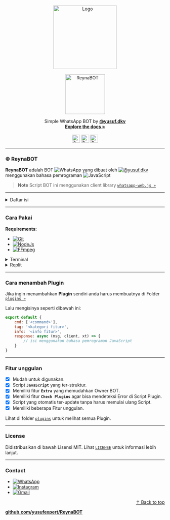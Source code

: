 <a name="readme-top"></a>

<br />
<div align="center">
  <a href="Logo">
    <img src="https://cdn.pixabay.com/photo/2018/09/11/14/49/moe-3669736_1280.png" alt="Logo" width="200">
  </a>
  <br /><br />
  <img src="https://img.shields.io/badge/%C2%A9-ReynaBOT-white?style=flat" alt="ReynaBOT" width="125">
  <p align="center">
    Simple WhatsApp BOT by <a href="https://wa.me/6283873115706"><b>@yusuf.dkv</b></a>
    <br />
    <a href="https://github.com/yusufexpert/ReynaBOT/blob/master/README.md"><b>Explore the docs »</b></a>
    <br />
    <br />
    <a href="https://wa.me/6283873115706"><img src="https://img.shields.io/badge/Contact-blue?style=flat" alt="Contact" height="25"></a>
    <a href="https://wa.me/6283873115706"><img src="https://img.shields.io/badge/Request%20Feature-blue?style=flat" alt="Request Feature" height="25"></a>
    <a href="https://wa.me/6283873115706"><img src="https://img.shields.io/badge/Report%20Bug-blue?style=flat" alt="Report Bug" height="25"></a>
    
  </p>
</div>
<hr>

### © ReynaBOT
**ReynaBOT** adalah BOT ![WhatsApp](https://img.shields.io/badge/WhatsApp-25D366?style=flat&logo=whatsapp&logoColor=white) yang dibuat oleh [![@yusuf.dkv](https://img.shields.io/badge/@yusuf.dkv-E4405F?style=flat&logo=instagram&logoColor=white)](https://www.instagram.com/yusuf.dkv/) menggunakan bahasa pemrograman ![JavaScript](https://img.shields.io/badge/JavaScript-F7DF1E?style=flat&logo=javascript&logoColor=black)

> **Note** Script BOT ini menggunakan client library [`whatsapp-web.js »`](https://github.com/pedroslopez/whatsapp-web.js.git)

---

<details>
<summary>Daftar isi</summary>
<ol>
  <li><a href="#cara-pakai">Cara Pakai »</a></li>
  <li><a href="#cara-menambah-plugin">Cara menambah Plugin »</a></li>
  <li><a href="#fitur-unggulan">Fitur Unggulan »</a></li>
  <li><a href="#license">License »</a></li>
  <li><a href="#contact">Contact »</a></li>
</ol>
</details>

---

### Cara Pakai

**Requirements:**
- [![Git](https://img.shields.io/badge/Git-Download-F05032?style=flat&labelColor=white&logo=git)](https://git-scm.com/downloads)
- [![NodeJs](https://img.shields.io/badge/Node.js-Download-339933?style=flat&labelColor=white&logo=nodedotjs)](https://nodejs.org/en/download)
- [![FFmpeg](https://img.shields.io/badge/FFmpeg-Download-007808?style=flat&labelColor=white&logo=ffmpeg&logoColor=007808)](https://ffmpeg.org/download.html)


<details><summary>Terminal</summary>


![Terminal](https://img.shields.io/badge/Terminal-4D4D4D?style=flat&logo=windowsterminal&logoColor=white)

- Buka **Terminal**
- Mengkloning Repository
   ```sh
   git clone https://github.com/yusufexpert/ReynaBOT.git
   ```
- Buka Directory Script ini
   ```sh
   cd ReynaBOT
   ```
- Install semua **Module** yang dibutuhkan.
  - lihat di [`package.json »`](https://github.com/yusufexpert/ReynaBOT/blob/master/package.json)
   ```sh
   npm install <nama module>
   ```
- Memulai BOT
   ```sh
   npm start
   ```


</details>
<details><summary>Replit</summary>


![Replit](https://img.shields.io/badge/Replit-F26207?style=flat&logo=replit&logoColor=white)

Untuk pengguna Replit ada beberapa hal yang harus dilakukan.
- Ubah **Script** di file [`index.mjs`](https://github.com/yusufexpert/ReynaBOT/blob/master/index.mjs) menjadi seperti ini:
```js
const client = new Client({
    authStrategy: new LocalAuth({
        dataPath: './auth',
        userDataDir: './auth/session'
    }),
    puppeteer: {
        headless: true,
        executablePath: '/nix/store/x205pbkd5xh5g4iv0g58xjla55has3cx-chromium-108.0.5359.94/bin/chromium-browser',
        args: ['--no-sandbox', '--disable-setuid-sandbox']
    }
})
```
- Tampilkan dulu file tersembunyi di **Replit**.
  - Lalu ubah file `replit.nix` menjadi seperti ini:
```nixos
{ pkgs }: {
	deps = [
		pkgs.nodejs-18_x
    pkgs.nodePackages.typescript-language-server
    pkgs.yarn
    pkgs.replitPackages.jest
    pkgs.chromium
    pkgs.glib
    pkgs.nss
    pkgs.fontconfig
	];
}
```
- Jalankan **Replit** seperti biasa.


</details>


---




### Cara menambah Plugin
Jika ingin menambahkan **Plugin** sendiri anda harus membuatnya di Folder [`plugins »`](https://github.com/yusufexpert/ReynaBOT/tree/master/plugins)

Lalu mengisinya seperti dibawah ini:
```js
export default {
    cmd: ['<command>'],
    tag: '<kategori fitur>',
    info: '<info fitur>',
    response: async (msg, client, xt) => {
        // isi menggunakan bahasa pemrograman JavaScript
    }
}
```

---

### Fitur unggulan
- [x] Mudah untuk digunakan.
- [x] Script **`JavaScript`** yang ter-struktur.
- [x] Memiliki fitur **`Extra`** yang memudahkan Owner BOT.
- [x] Memiliki fitur **`Check Plugins`** agar bisa mendeteksi Error di Script Plugin.
- [x] Script yang otomatis ter-update tanpa harus memulai ulang Script.
- [x] Memiliki beberapa Fitur unggulan.

Lihat di folder [`plugins`](https://github.com/yusufexpert/ReynaBOT/tree/master/plugins) untuk melihat semua Plugin.

---

### License
Didistribusikan di bawah Lisensi MIT. Lihat [`LICENSE`](https://github.com/yusufexpert/ReynaBOT/blob/master/LICENSE) untuk informasi lebih lanjut.

---

### Contact
- [![WhatsApp](https://img.shields.io/badge/+62%20838%207311%205706-25D366?style=flat&logoColor=white&logo=whatsapp)](https://wa.me/6283873115706)
- [![Instagram](https://img.shields.io/badge/@yusuf.dkv-E4405F?style=flat&logoColor=white&logo=instagram)](https://www.instagram.com/yusuf.dkv/)
- [![Gmail](https://img.shields.io/badge/yusuf.expert.official@gmail.com-EA4335?style=flat&logoColor=white&logo=gmail)](yusuf.expert.official@gmail.com)

<p align="right"><a href="#readme-top">↑ Back to top</a></p>

[**github.com/yusufexpert/ReynaBOT**](https://github.com/yusufexpert/ReynaBOT)
